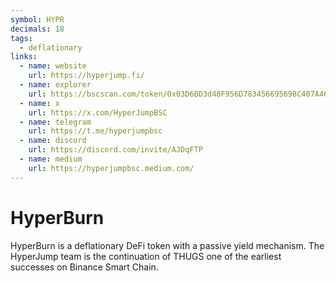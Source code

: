 ```yaml
---
symbol: HYPR
decimals: 18
tags:
  - deflationary
links:
  - name: website
    url: https://hyperjump.fi/
  - name: explorer
    url: https://bscscan.com/token/0x03D6BD3d48F956D783456695698C407A46ecD54d
  - name: x
    url: https://x.com/HyperJumpBSC
  - name: telegram
    url: https://t.me/hyperjumpbsc
  - name: discord
    url: https://discord.com/invite/AJDqFTP
  - name: medium
    url: https://hyperjumpbsc.medium.com/
---
```


# HyperBurn

HyperBurn is a deflationary DeFi token with a passive yield mechanism. The HyperJump team is the continuation of THUGS one of the earliest successes on Binance Smart Chain.
